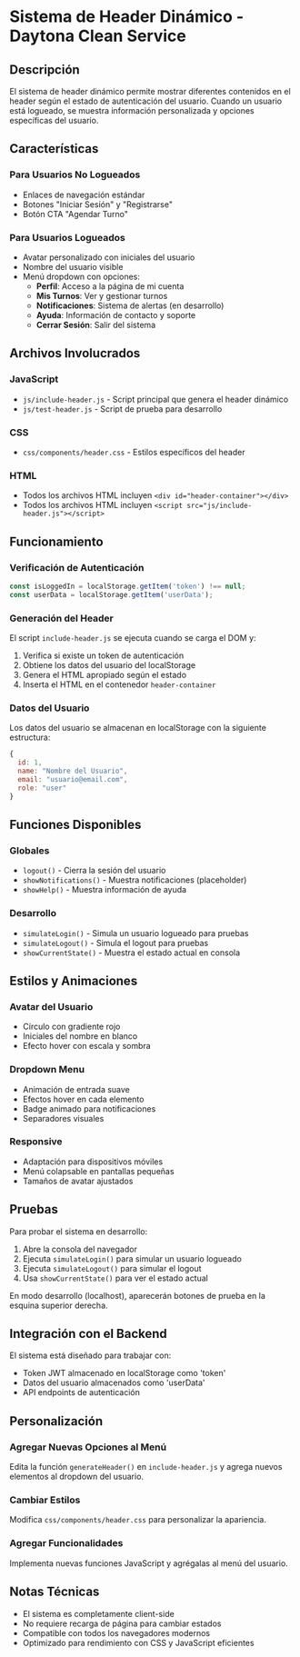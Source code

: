 # Sistema de Header Dinámico - Daytona Clean Service

## Descripción

El sistema de header dinámico permite mostrar diferentes contenidos en el header según el estado de autenticación del usuario. Cuando un usuario está logueado, se muestra información personalizada y opciones específicas del usuario.

## Características

### Para Usuarios No Logueados
- Enlaces de navegación estándar
- Botones "Iniciar Sesión" y "Registrarse"
- Botón CTA "Agendar Turno"

### Para Usuarios Logueados
- Avatar personalizado con iniciales del usuario
- Nombre del usuario visible
- Menú dropdown con opciones:
  - **Perfil**: Acceso a la página de mi cuenta
  - **Mis Turnos**: Ver y gestionar turnos
  - **Notificaciones**: Sistema de alertas (en desarrollo)
  - **Ayuda**: Información de contacto y soporte
  - **Cerrar Sesión**: Salir del sistema

## Archivos Involucrados

### JavaScript
- `js/include-header.js` - Script principal que genera el header dinámico
- `js/test-header.js` - Script de prueba para desarrollo

### CSS
- `css/components/header.css` - Estilos específicos del header

### HTML
- Todos los archivos HTML incluyen `<div id="header-container"></div>`
- Todos los archivos HTML incluyen `<script src="js/include-header.js"></script>`

## Funcionamiento

### Verificación de Autenticación
```javascript
const isLoggedIn = localStorage.getItem('token') !== null;
const userData = localStorage.getItem('userData');
```

### Generación del Header
El script `include-header.js` se ejecuta cuando se carga el DOM y:
1. Verifica si existe un token de autenticación
2. Obtiene los datos del usuario del localStorage
3. Genera el HTML apropiado según el estado
4. Inserta el HTML en el contenedor `header-container`

### Datos del Usuario
Los datos del usuario se almacenan en localStorage con la siguiente estructura:
```javascript
{
  id: 1,
  name: "Nombre del Usuario",
  email: "usuario@email.com",
  role: "user"
}
```

## Funciones Disponibles

### Globales
- `logout()` - Cierra la sesión del usuario
- `showNotifications()` - Muestra notificaciones (placeholder)
- `showHelp()` - Muestra información de ayuda

### Desarrollo
- `simulateLogin()` - Simula un usuario logueado para pruebas
- `simulateLogout()` - Simula el logout para pruebas
- `showCurrentState()` - Muestra el estado actual en consola

## Estilos y Animaciones

### Avatar del Usuario
- Círculo con gradiente rojo
- Iniciales del nombre en blanco
- Efecto hover con escala y sombra

### Dropdown Menu
- Animación de entrada suave
- Efectos hover en cada elemento
- Badge animado para notificaciones
- Separadores visuales

### Responsive
- Adaptación para dispositivos móviles
- Menú colapsable en pantallas pequeñas
- Tamaños de avatar ajustados

## Pruebas

Para probar el sistema en desarrollo:

1. Abre la consola del navegador
2. Ejecuta `simulateLogin()` para simular un usuario logueado
3. Ejecuta `simulateLogout()` para simular el logout
4. Usa `showCurrentState()` para ver el estado actual

En modo desarrollo (localhost), aparecerán botones de prueba en la esquina superior derecha.

## Integración con el Backend

El sistema está diseñado para trabajar con:
- Token JWT almacenado en localStorage como 'token'
- Datos del usuario almacenados como 'userData'
- API endpoints de autenticación

## Personalización

### Agregar Nuevas Opciones al Menú
Edita la función `generateHeader()` en `include-header.js` y agrega nuevos elementos al dropdown del usuario.

### Cambiar Estilos
Modifica `css/components/header.css` para personalizar la apariencia.

### Agregar Funcionalidades
Implementa nuevas funciones JavaScript y agrégalas al menú del usuario.

## Notas Técnicas

- El sistema es completamente client-side
- No requiere recarga de página para cambiar estados
- Compatible con todos los navegadores modernos
- Optimizado para rendimiento con CSS y JavaScript eficientes 